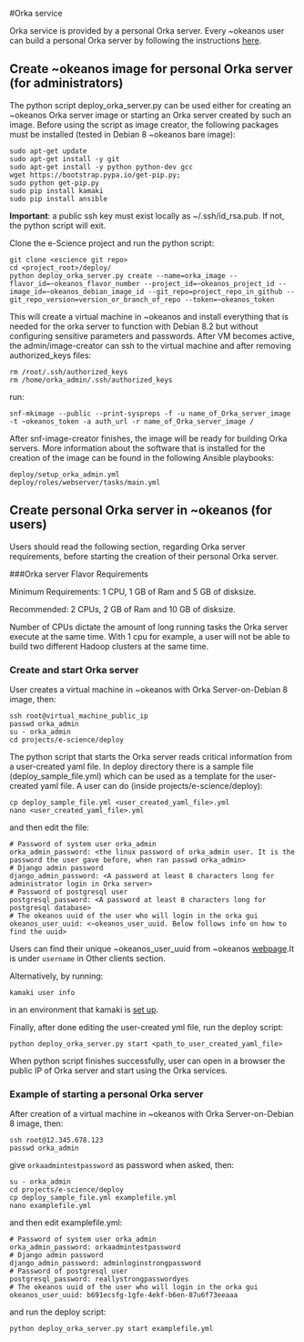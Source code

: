 #Orka service

Orka service is provided by a personal Orka server. Every ~okeanos user can build a personal Orka server by following the instructions [here](#create-personal-orka-server-in-okeanos-for-users).


## Create ~okeanos image for personal Orka server (for administrators)

The python script deploy_orka_server.py can be used either for creating an ~okeanos Orka server image
or starting an Orka server created by such an image. Before using the script as image creator, the following packages must be installed
(tested in Debian 8 ~okeanos bare image):

    sudo apt-get update
    sudo apt-get install -y git
    sudo apt-get install -y python python-dev gcc 
    wget https://bootstrap.pypa.io/get-pip.py;
    sudo python get-pip.py
    sudo pip install kamaki
    sudo pip install ansible

**Important**: a public ssh key must exist locally as ~/.ssh/id_rsa.pub. If not, the python script will exit.

Clone the e-Science project and run the python script:

    git clone <escience git repo>
    cd <project_root>/deploy/
    python deploy_orka_server.py create --name=orka_image --flavor_id=~okeanos_flavor_number --project_id=~okeanos_project_id --image_id=~okeanos_debian_image_id --git_repo=project_repo_in_github --git_repo_version=version_or_branch_of_repo --token=~okeanos_token

This will create a virtual machine in ~okeanos and install everything that is needed for the orka server to function with Debian 8.2 but without configuring sensitive parameters and passwords.
After VM becomes active, the admin/image-creator can ssh to the virtual machine and after removing authorized_keys files:

    rm /root/.ssh/authorized_keys
    rm /home/orka_admin/.ssh/authorized_keys

run:

    snf-mkimage --public --print-syspreps -f -u name_of_Orka_server_image -t ~okeanos_token -a auth_url -r name_of_Orka_server_image /

After snf-image-creator finishes, the image will be ready for building Orka servers.
More information about the software that is installed for the creation of the image can be found in the following Ansible playbooks:

    deploy/setup_orka_admin.yml
    deploy/roles/webserver/tasks/main.yml


## Create personal Orka server in ~okeanos (for users)

Users should read the following section, regarding Orka server requirements, before starting the creation of their personal Orka server.

###Orka server Flavor Requirements

Minimum Requirements: 1 CPU, 1 GB of Ram and 5 GB of disksize.

Recommended: 2 CPUs, 2 GB of Ram and 10 GB of disksize.

Number of CPUs dictate the amount of long running tasks the Orka server execute at the same time. With 1 cpu for example, a user will not be able to build two different Hadoop clusters at the same time. 

### Create and start Orka server

User creates a virtual machine in ~okeanos with Orka Server-on-Debian 8 image, then:

    ssh root@virtual_machine_public_ip
    passwd orka_admin
    su - orka_admin
    cd projects/e-science/deploy

The python script that starts the Orka server reads critical information from a user-created yaml file.
In deploy directory there is a sample file (deploy_sample_file.yml) which can be used as a template for the user-created yaml file.
A user can do (inside projects/e-science/deploy):

    cp deploy_sample_file.yml <user_created_yaml_file>.yml
    nano <user_created_yaml_file>.yml

and then edit the file:

    # Password of system user orka_admin
    orka_admin_password: <the linux password of orka_admin user. It is the password the user gave before, when ran passwd orka_admin>
    # Django admin password
    django_admin_password: <A password at least 8 characters long for administrator login in Orka server>
    # Password of postgresql user
    postgresql_password: <A password at least 8 characters long for postgresql database>
    # The okeanos uuid of the user who will login in the orka gui
    okeanos_user_uuid: <~okeanos_user_uuid. Below follows info on how to find the uuid> 

Users can find their unique ~okeanos_user_uuid from ~okeanos [webpage](https://accounts.okeanos.grnet.gr/ui/api_access).It is under `username` in Other clients section.

Alternatively, by running:

    kamaki user info
    
in an environment that kamaki is [set up](https://www.synnefo.org/docs/kamaki/latest/installation.html).

Finally, after done editing the user-created yml file, run the deploy script:

    python deploy_orka_server.py start <path_to_user_created_yaml_file>

When python script finishes successfully, user can open in a browser the public IP of Orka server and start using the Orka services.

### Example of starting a personal Orka server

After creation of a virtual machine in ~okeanos with Orka Server-on-Debian 8 image, then:

    ssh root@12.345.678.123
    passwd orka_admin
    
give `orkaadmintestpassword` as password when asked, then:

    su - orka_admin
    cd projects/e-science/deploy
    cp deploy_sample_file.yml examplefile.yml
    nano examplefile.yml

and then edit examplefile.yml:

    # Password of system user orka_admin
    orka_admin_password: orkaadmintestpassword
    # Django admin password
    django_admin_password: adminloginstrongpassword
    # Password of postgresql user
    postgresql_password: reallystrongpasswordyes
    # The okeanos uuid of the user who will login in the orka gui
    okeanos_user_uuid: b691ecsfg-1gfe-4ekf-b6en-87u6f73eeaaa 


and run the deploy script:

    python deploy_orka_server.py start examplefile.yml